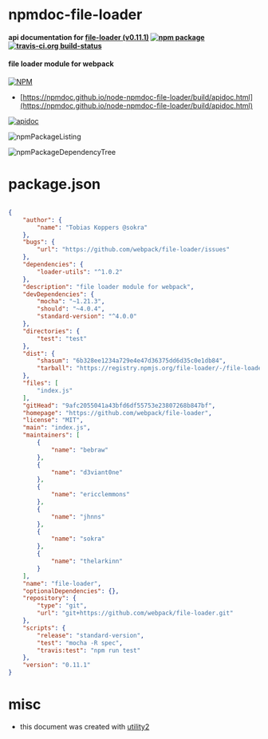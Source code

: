 # npmdoc-file-loader

#### api documentation for  [file-loader (v0.11.1)](https://github.com/webpack/file-loader)  [![npm package](https://img.shields.io/npm/v/npmdoc-file-loader.svg?style=flat-square)](https://www.npmjs.org/package/npmdoc-file-loader) [![travis-ci.org build-status](https://api.travis-ci.org/npmdoc/node-npmdoc-file-loader.svg)](https://travis-ci.org/npmdoc/node-npmdoc-file-loader)

#### file loader module for webpack

[![NPM](https://nodei.co/npm/file-loader.png?downloads=true&downloadRank=true&stars=true)](https://www.npmjs.com/package/file-loader)

- [https://npmdoc.github.io/node-npmdoc-file-loader/build/apidoc.html](https://npmdoc.github.io/node-npmdoc-file-loader/build/apidoc.html)

[![apidoc](https://npmdoc.github.io/node-npmdoc-file-loader/build/screenCapture.buildCi.browser.%252Ftmp%252Fbuild%252Fapidoc.html.png)](https://npmdoc.github.io/node-npmdoc-file-loader/build/apidoc.html)

![npmPackageListing](https://npmdoc.github.io/node-npmdoc-file-loader/build/screenCapture.npmPackageListing.svg)

![npmPackageDependencyTree](https://npmdoc.github.io/node-npmdoc-file-loader/build/screenCapture.npmPackageDependencyTree.svg)



# package.json

```json

{
    "author": {
        "name": "Tobias Koppers @sokra"
    },
    "bugs": {
        "url": "https://github.com/webpack/file-loader/issues"
    },
    "dependencies": {
        "loader-utils": "^1.0.2"
    },
    "description": "file loader module for webpack",
    "devDependencies": {
        "mocha": "~1.21.3",
        "should": "~4.0.4",
        "standard-version": "^4.0.0"
    },
    "directories": {
        "test": "test"
    },
    "dist": {
        "shasum": "6b328ee1234a729e4e47d36375dd6d35c0e1db84",
        "tarball": "https://registry.npmjs.org/file-loader/-/file-loader-0.11.1.tgz"
    },
    "files": [
        "index.js"
    ],
    "gitHead": "9afc2055041a43bfd6df55753e23807268b847bf",
    "homepage": "https://github.com/webpack/file-loader",
    "license": "MIT",
    "main": "index.js",
    "maintainers": [
        {
            "name": "bebraw"
        },
        {
            "name": "d3viant0ne"
        },
        {
            "name": "ericclemmons"
        },
        {
            "name": "jhnns"
        },
        {
            "name": "sokra"
        },
        {
            "name": "thelarkinn"
        }
    ],
    "name": "file-loader",
    "optionalDependencies": {},
    "repository": {
        "type": "git",
        "url": "git+https://github.com/webpack/file-loader.git"
    },
    "scripts": {
        "release": "standard-version",
        "test": "mocha -R spec",
        "travis:test": "npm run test"
    },
    "version": "0.11.1"
}
```



# misc
- this document was created with [utility2](https://github.com/kaizhu256/node-utility2)
